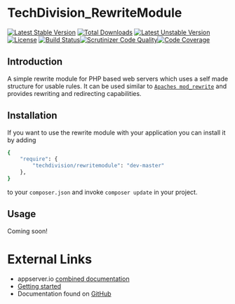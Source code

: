 # TechDivision_RewriteModule

[![Latest Stable Version](https://poser.pugx.org/techdivision/rewritemodule/v/stable.png)](https://packagist.org/packages/techdivision/rewritemodule) [![Total Downloads](https://poser.pugx.org/techdivision/rewritemodule/downloads.png)](https://packagist.org/packages/techdivision/rewritemodule) [![Latest Unstable Version](https://poser.pugx.org/techdivision/rewritemodule/v/unstable.png)](https://packagist.org/packages/techdivision/rewritemodule) [![License](https://poser.pugx.org/techdivision/rewritemodule/license.png)](https://packagist.org/packages/techdivision/rewritemodule) [![Build Status](https://travis-ci.org/techdivision/TechDivision_RewriteModule.png)](https://travis-ci.org/techdivision/TechDivision_RewriteModule)[![Scrutinizer Code Quality](https://scrutinizer-ci.com/g/techdivision/TechDivision_RewriteModule/badges/quality-score.png?b=master)](https://scrutinizer-ci.com/g/techdivision/TechDivision_RewriteModule/?branch=master)[![Code Coverage](https://scrutinizer-ci.com/g/techdivision/TechDivision_RewriteModule/badges/coverage.png?b=master)](https://scrutinizer-ci.com/g/techdivision/TechDivision_RewriteModule/?branch=master)

## Introduction

A simple rewrite module for PHP based web servers which uses a self made structure for usable rules. It can be 
used similar to [`Apaches mod_rewrite`](http://httpd.apache.org/docs/current/mod/mod_rewrite.html) and provides
rewriting and redirecting capabilities.

## Installation

If you want to use the rewrite module with your application you can install it by adding

```sh
{
    "require": {
        "techdivision/rewritemodule": "dev-master"
    },
}
```

to your ```composer.json``` and invoke ```composer update``` in your project.

## Usage

Coming soon!

# External Links

* appserver.io [combined documentation](http://docs.appserver.io)
* [Getting started](https://github.com/techdivision/TechDivision_AppserverDocumentation/tree/master/docs/getting-started)
* Documentation found on [GitHub](https://github.com/techdivision/TechDivision_AppserverDocumentation)